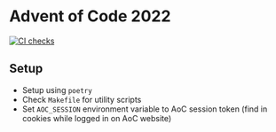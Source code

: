 # Advent of Code 2022

[![CI checks](https://github.com/js-beaulieu/aoc-2022/actions/workflows/ci.yml/badge.svg)](https://github.com/js-beaulieu/aoc-2022/actions/workflows/ci.yml)

## Setup

* Setup using `poetry`
* Check `Makefile` for utility scripts
* Set `AOC_SESSION` environment variable to AoC session token (find in cookies while logged in on AoC website)
